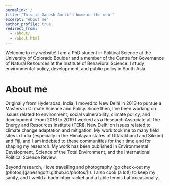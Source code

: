 ```yaml
---
permalink: /
title: "This is Ganesh Gorti's home on the web!"
excerpt: "About me"
author_profile: true
redirect_from: 
  - /about/
  - /about.html
---
```


Welcome to my website! I am a PhD student in Political Science at the University of Colorado Boulder and a member of the Centre for Governance of Natural Resources at the Institute of Behavioral Science. I study environmental policy, development, and public policy in South Asia.


About me
======
Originally from Hyderabad, India, I moved to New Delhi in 2013 to pursue a Masters in Climate Science and Policy. Since then, I've been working on issues related to environment, social vulnerability, climate policy, and development. From 2016 to 2019 I worked as a Research Associate at The Energy and Resources Institute (TERI), New Delhi on issues related to climate change adaptation and mitigation. My work took me to many field sites in India (especially in the Himalayan states of Uttarakhand and Sikkim) and Fiji, and I am indebted to these communities for their time and for shaping my research. My work has been published in Environmental Development, Science of the Total Environment, and the International Political Science Review.

Beyond research, I love travelling and photography (go check-out my (photos)[ganeshgorti.github.io/photos/]!). I also cook (a lot!) to keep my sanity, and I weild a badminton racket and a table tennis bat occasionally. 
